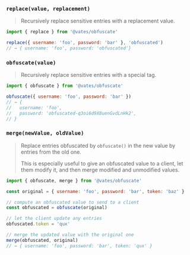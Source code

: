 ### `replace(value, replacement)`

> Recursively replace sensitive entries with a replacement value.

```js
import { replace } from '@vates/obfuscate'

replace({ username: 'foo', password: 'bar' }, 'obfuscated')
// → { username: 'foo', password: 'obfuscated'}
```

### `obfuscate(value)`

> Recursively replace sensitive entries with a special tag.

```js
import { obfuscate } from '@vates/obfuscate'

obfuscate({ username: 'foo', password: 'bar' })
// → {
//   username: 'foo',
//   password: 'obfuscated-q3oi6d9X8uenGvdLnHk2',
// }
```

### `merge(newValue, oldValue)`

> Replace entries obfuscated by `obfuscate()` in the new value by entries from the old one.
>
> This is especially useful to give an obfuscated value to a client, let them modify it, and then merge modified and unmodified values.

```js
import { obfuscate, merge } from '@vates/obfuscate'

const original = { username: 'foo', password: 'bar', token: 'baz' }

// compute an obfuscated value to send to a client
const obfuscated = obfuscate(original)

// let the client update any entries
obfuscated.token = 'qux'

// merge the updated value with the original one
merge(obfuscated, original)
// → { username: 'foo', password: 'bar', token: 'qux' }
```
